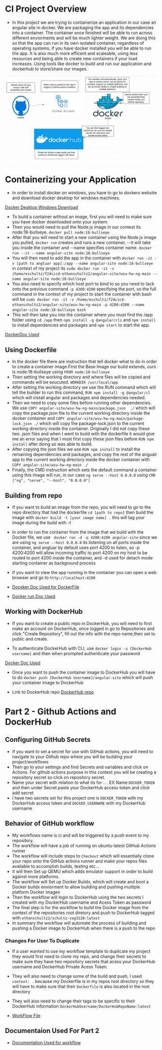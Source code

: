 # CI Project Overview
- In this project we are trying to containerize an application in our case an angular site in docker. We are packaging the app and its dependencies into a container. The container once finished will be able to run across different enviorments and will be much lighter weight. We are doing this so that the app can run in its own isolated container, regardless of operating systems, if you have docker installed you will be able to run the app. It is also much more efficent and scaleable, using less resources and being able to create  new containers if your load increases. Using tools like docker to build and run our application and dockerhub to store/share our images. 

![Ci Workflow Diagram](images/Diagram.png)
# Containerizing your Application
- In order to install docker on windows, you have to go to dockers website and download docker desktop for windows machines.

[Docker Desktop Windows Download](https://docs.docker.com/desktop/setup/install/windows-install/)
 
- To build a container without an image, first you will need to make sure you have docker downloaded onto your system.
- Then you would need to pull the Node.js image in our context its node:18-bullseye. `docker pull node:18-bullseye`
- After that you will need to start a new container using the Node.js image you pulled, `docker run` creates and runs a new container, --it will take you inside the container and --name specifies container name. `docker run --it --name angular-site node:18-bullseye` 
- You will then need to add the app in the container with `docker run -it -v [path to angluar app]:/app --name angular-site node:18-bullseye` in context of my project its `sudo docker run -it -v /home/eschultz/f24cicd-ethanschultz2/angular-site/wsu-hw-ng-main --name angular-site node:18-bullseye`
- You also need to specify which host port to bind to so you need to tack onto the previous command `-p 4200:4200` specifying the port, so the full command in the context of my project to start the container with bash will be `sudo docker run -it -v /home/eschultz/f24cicd-ethanschultz2/angular-site/wsu-hw-ng-main -p 4200:4200 --name angular-site node:18-bullseye bash`
- This will then take you into the container where you must find the /app folder using `cd /app` then `npm install -g @angular/cli` and `npm install` to install dependencies and packages and `npm start` to start the app.

[DockerDoc Used](https://docs.docker.com/reference/cli/docker/container/run/#example-join-another-containers-pid-namespace)

## Using Dockerfile 
- In the docker file there are instruction that tell docker what to do in order to create a container image.First the Base Image our build extends, ours is node:18-bullseye using `FROM node:18-bullseye`
- Then setting the working directory and where files will be copied and commands will be exucuted. `WORKDIR /usr/local/app`
- After setting the working directory we use the RUN command which will tell the builder to run this command, `RUN npm install -g @angular/cl`  which will install angular and packages and dependencies needed.
- Then we need to copy some files before running other dependencies. We use `COPY angular-site/wsu-hw-ng-main/package.json  ./` which will copy the package.json file to the current working directory inside the docker container and `COPY angular-site/wsu-hw-ng-main/package-lock.json ./` which will copy the package-lock.json to the current working directory inside the container. Originally I did not copy these two .json files and when I went to build with the dockerfile it would give me an error saying that I must first copy these json files before `RUN npm install` after doing so was able to build.
- After copying the json files we use `RUN npm install` to install the remaining dependencies and packages, and copy the rest of the angualr app to the current working directory inside the docker container with `COPY angular-site/wsu-hw-ng-main ./`
- Finally, the CMD instruction which sets the default command a container using this image will run, in our case `ng serve --host 0.0.0.0` using `CMD ["ng", "serve", "--host", "0.0.0.0"]`

## Building from repo
- If you want to build an image from the repo, you will need to go to the repo directory that had the dockerfile `cd [path to repo]` then build the image with `docker build -t [your image name] .` this will tag your image during the build with -t

- In order to run the container from the image that we build with the Docker file, we use ` docker run -d -p 4200:4200 angular-site` since we are using `ng serve --host 0.0.0.0` its listening on all ports inside the container, and angluar by default uses port 4200 to listen, so -p 4200:4200 will allow incoming traffic to port 4200 on my host to be routed to port 4200 inside the container, and -d used for detach mode starting container as background process

- If you want to view the app running in the container you can open a web browser and go to `http://localhost:4200`

-  [Doceker Doc Used for DockerFile](https://docs.docker.com/get-started/docker-concepts/building-images/writing-a-dockerfile/)
- [Docker run Doc Used](https://docs.docker.com/reference/cli/docker/container/run/)


## Working with DockerHub 
- If you want to create a public repo in DockerHub, you will need to first make an account on DockerHub, once logged in go to Repositories and click "Create Repository", fill out the info with the repo name,then set to public and create.

- To authenticate DockerHub with CLI, use `docker login -u [DockerHub username]` and then when prompted authenticate your password

[Docker Doc Used](https://docs.docker.com/reference/cli/docker/login/)

- Once you want to push the container image to DockerHub you will have to do `docker push [DockerHub Username]/angular-site` which will push your container image to DockerHub

- Link to DockerHub repo [DockerHub repo](https://hub.docker.com/repository/docker/ethanschultz2/schultz-ceg3120/general
) 



# Part 2 - Github Actions and DockerHub 

## Configuring GitHub Secrets
- If you want to set a secret for use with GitHub actions, you will need to navigate to your Github repo where you will be building your project/workflows
- Then go to your settings and find Secrets and variables and click on Actions. For github actions purpose in this context you will be creating a repository secret so click on repository secret.
- Name your secret with relation to what its for .. . EX Name `DOCKER_TOKEN` and then under Secret paste your DockerHub access token and click add secret
- I have two secrets set for this project one is `DOCKER_TOKEN` with my DockerHub access token and `DOCKER_USERNAME` with my DockerHub username
 
## Behavior of GitHub workflow
- My workflows name is ci and will be triggered by a push event to my repository.
- The workflow will have a job of running on ubuntu-latest GitHub Actions runner
- The workflow will include steps to `Checkout` which will essentially clone your repo onto the GitHub actions runner and make your repos files available to accomplish builds, testing etc...
- It will then Set up QEMU which adds emulator support in order to build against more platforms. 
- The workflow will Set up Docker Buildx, which will create and boot a Docker buildx enviorment to allow building and pushing multiple platform Docker images
- Then the workflow will login to DockerHub using the two secrets I created with my DockerHub username and Acess Token as password
- The final step is for the workflow to build the Docker image from the context of the repositories root diretory and push to DockerHub tagged with `ethanschultz2/schultz-ceg3120:latest`
- In summary the workflow will automate the process of building and pushing a Docker image to DockerHub when there is a push to the repo

### Changes For User To Duplicate

- If a user wanted to use my workflow template to duplicate my project they would first need to clone my repo, and change their secrets to make sure they have two repository secrets that acess your DockerHub username and DockerHub Private Acess Token.
- They will also need to change some of the build and push, I used `context: .` because my Dockerfile is in my repos root directory so they will have to make sure that their `Dockerfile` is also located in the root directory 

- They will also need to change their tags to be specific to their DockerHub information `DockerHubUsername/DockerHubRepoName:latest`

- [WorkFlow File](https://github.com/WSU-kduncan/f24cicd-ethanschultz2/blob/main/.github/workflows/Project4.yml)


## Documentaion Used For Part 2
- [Documentation Used for workflow](https://github.com/marketplace/actions/build-and-push-docker-images)
